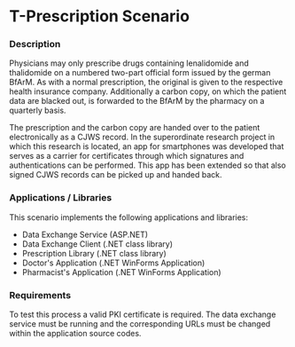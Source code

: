 # T-Prescription Scenario

### Description

Physicians may only prescribe drugs containing lenalidomide and thalidomide on a numbered two-part official form issued by the german BfArM. As with a normal prescription, the original is given to the respective health insurance company. Additionally a carbon copy, on which the patient data are blacked out, is forwarded to the BfArM by the pharmacy on a quarterly basis.

The prescription and the carbon copy are handed over to the patient electronically as a CJWS record. In the superordinate research project in which this research is located, an app for smartphones was developed that serves as a carrier for certificates through which signatures and authentications can be performed. This app has been extended so that also signed CJWS records can be picked up and handed back.

### Applications / Libraries

This scenario implements the following applications and libraries:

- Data Exchange Service (ASP.NET)
- Data Exchange Client (.NET class library)
- Prescription Library (.NET class library)
- Doctor's Application (.NET WinForms Application)
- Pharmacist's Application (.NET WinForms Application)

### Requirements

To test this process a valid PKI certificate is required. The data exchange service must be running and the corresponding URLs must be changed within the application source codes.

